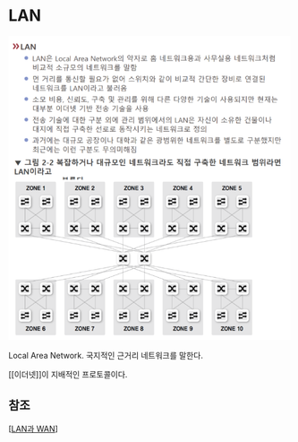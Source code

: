 # LAN

![LAN 설명](attachments/2022-09-15-17-09-30.png)

Local Area Network.
국지적인 근거리 네트워크를 말한다. 

[[이더넷]]이 지배적인 프로토콜이다. 


## 참조
[[LAN과 WAN]]

[//begin]: # "Autogenerated link references for markdown compatibility"
[LAN과 WAN]: <LAN과 WAN> "LAN과 WAN"
[//end]: # "Autogenerated link references"